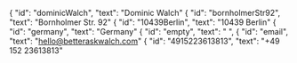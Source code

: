 
{
	"id": "dominicWalch",
	"text": "Dominic Walch"
{
	"id": "bornholmerStr92",
	"text": "Bornholmer Str. 92"
{
	"id": "10439Berlin",
	"text": "10439 Berlin"
{
	"id": "germany",
	"text": "Germany"
{
	"id": "empty",
	"text": " ",
{
	"id": "email",
	"text": "hello@betteraskwalch.com"
{
	"id": "4915223613813",
	"text": "+49 152 23613813"